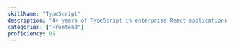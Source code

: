```yaml
---
skillName: "TypeScript"
description: "4+ years of TypeScript in enterprise React applications (2020-Present). Advanced typing, large-scale application architecture, and maintainable code practices."
categories: ["Frontend"]
proficiency: 95
---
```

